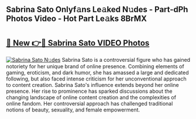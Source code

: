 ## Sabrina Sato Onlyf𝚊ns Le𝚊ked N𝚞des - Part-dPh Photos Video - Hot Part Le𝚊ks 8BrMX

# <h2><a href="http://ab32719.deff.icu/?id=Sabrina+Sato">🔗 New 👉🔴 Sabrina Sato VIDEO Photos</a></h2>

[![Sabrina Sato N𝚞des](https://i.imgur.com/rIISA9y.gif)](http://ab32719.deff.icu/?id=Sabrina+Sato)
Sabrina Sato is a controversial figure who has gained notoriety for her unique brand of online presence. Combining elements of gaming, eroticism, and dark humor, she has amassed a large and dedicated following, but also faced intense criticism for her unconventional approach to content creation. Sabrina Sato's influence extends beyond her online presence. Her rise to prominence has sparked discussions about the changing landscape of online content creation and the complexities of online fandom. Her controversial approach has challenged traditional notions of beauty, sexuality, and female empowerment.
